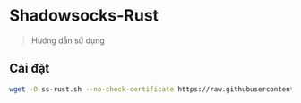 # Shadowsocks-Rust
> Hướng dẫn sử dụng
## Cài đặt

```bash
wget -O ss-rust.sh --no-check-certificate https://raw.githubusercontent.com/harryngne/shadowsocks_rust/master/ss-rust.sh && chmod +x ss-rust.sh && ./ss-rust.sh
```